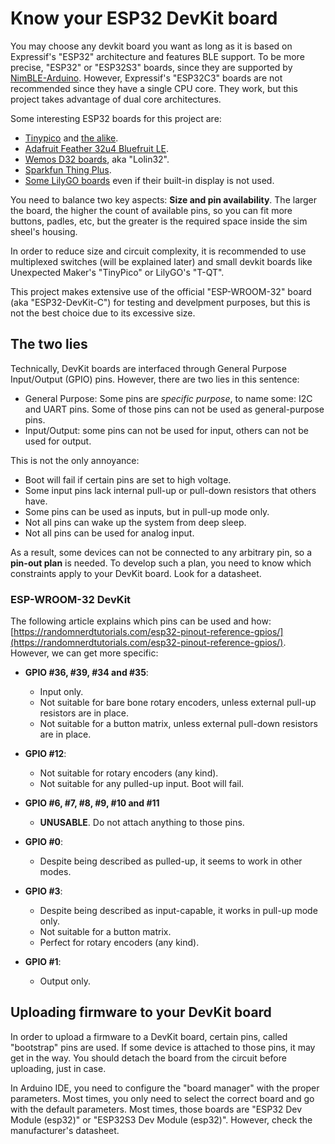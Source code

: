 # Know your ESP32 DevKit board

You may choose any devkit board you want as long as it is based on Expressif's "ESP32" architecture and features BLE support. To be more precise, "ESP32" or "ESP32S3" boards, since they are supported by [NimBLE-Arduino](https://github.com/h2zero/NimBLE-Arduino). However, Expressif's "ESP32C3" boards are not recommended since they have a single CPU core. They work, but this project takes advantage of dual core architectures.

Some interesting ESP32 boards for this project are:

- [Tinypico](https://www.tinypico.com/) and [the alike](https://unexpectedmaker.com/shop?category=Development+Boards).
- [Adafruit Feather 32u4 Bluefruit LE](https://www.adafruit.com/product/2829).
- [Wemos D32 boards](https://www.wemos.cc/en/latest/d32/d32.html), aka "Lolin32".
- [Sparkfun Thing Plus](https://www.sparkfun.com/products/17381).
- [Some LilyGO boards](http://www.lilygo.cn/) even if their built-in display is not used.

You need to balance two key aspects: **Size and pin availability**. The larger the board, the higher the count of available pins, so you can fit more buttons, padles, etc, but the greater is the required space inside the sim sheel's housing.

In order to reduce size and circuit complexity, it is recommended to use multiplexed switches (will be explained later) and small devkit boards like Unexpected Maker's "TinyPico" or LilyGO's "T-QT".

This project makes extensive use of the official "ESP-WROOM-32" board (aka "ESP32-DevKit-C") for testing and develpment purposes, but this is not the best choice due to its excessive size.

## The two lies

Technically, DevKit boards are interfaced through General Purpose Input/Output (GPIO) pins. However, there are two lies in this sentence:

- General Purpose: Some  pins are *specific purpose*, to name some: I2C and UART pins. Some of those pins can not be used as general-purpose pins.
- Input/Output: some pins can not be used for input, others can not be used for output.

This is not the only annoyance:

- Boot will fail if certain pins are set to high voltage.
- Some input pins lack internal pull-up or pull-down resistors that others have.
- Some pins can be used as inputs, but in pull-up mode only.
- Not all pins can wake up the system from deep sleep.
- Not all pins can be used for analog input.

As a result, some devices can not be connected to any arbitrary pin, so a **pin-out plan** is needed. To develop such a plan, you need to know which constraints apply to your DevKit board. Look for a datasheet.

### ESP-WROOM-32 DevKit

The following article explains which pins can be used and how:
[https://randomnerdtutorials.com/esp32-pinout-reference-gpios/](https://randomnerdtutorials.com/esp32-pinout-reference-gpios/). However, we can get more specific:

- **GPIO #36, #39, #34 and #35**:
  
  - Input only.
  - Not suitable for bare bone rotary encoders, unless external pull-up resistors are in place.
  - Not suitable for a button matrix, unless external pull-down resistors are in place.

- **GPIO #12**:
  
  - Not suitable for rotary encoders (any kind).
  - Not suitable for any pulled-up input. Boot will fail.

- **GPIO #6, #7, #8, #9, #10 and #11**
  
  - **UNUSABLE**. Do not attach anything to those pins.

- **GPIO #0**:
  
  - Despite being described as pulled-up, it seems to work in other modes.

- **GPIO #3**:
  
  - Despite being described as input-capable, it works in pull-up mode only.
  - Not suitable for a button matrix.
  - Perfect for rotary encoders (any kind).

- **GPIO #1**:
  
  - Output only.

## Uploading firmware to your DevKit board

In order to upload a firmware to a DevKit board, certain pins, called "bootstrap" pins are used. If some device is attached to those pins, it may get in the way. You should detach the board from the circuit before uploading, just in case.

In Arduino IDE, you need to configure the "board manager" with the proper parameters. Most times, you only need to select the correct board and go with the default parameters. Most times, those boards are "ESP32 Dev Module (esp32)" or "ESP32S3 Dev Module (esp32)". However, check the manufacturer's datasheet.
